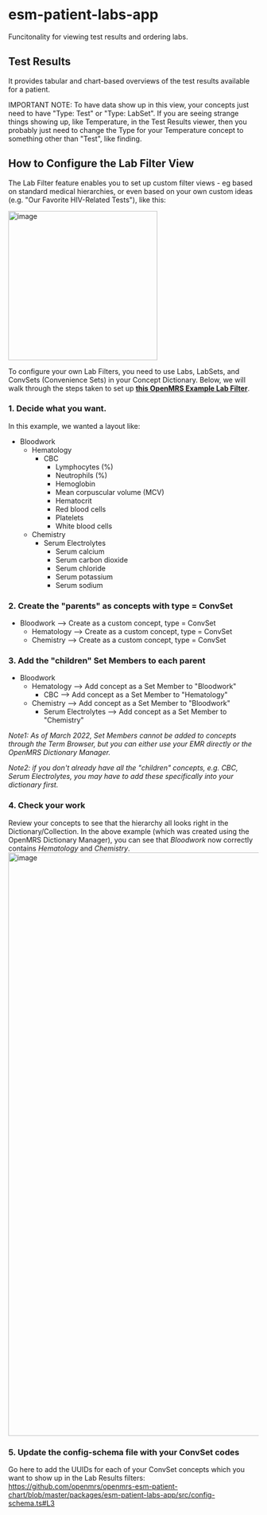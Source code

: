 # esm-patient-labs-app

Funcitonality for viewing test results and ordering labs.

## Test Results

It provides tabular and chart-based overviews of the test results available for a patient. 

IMPORTANT NOTE: To have data show up in this view, your concepts just need to have "Type: Test" or "Type: LabSet". 
If you are seeing strange things showing up, like Temperature, in the Test Results viewer, then you probably just need to change the Type for your Temperature concept to something other than "Test", like finding. 


## How to Configure the Lab Filter View
The Lab Filter feature enables you to set up custom filter views - eg based on standard medical hierarchies, or even based on your own custom ideas (e.g. "Our Favorite HIV-Related Tests"), like this:

<img width="300" alt="image" src="https://user-images.githubusercontent.com/67400059/161005725-18b38112-d2bd-4ae1-8a01-f797cb69aa57.png">

To configure your own Lab Filters, you need to use Labs, LabSets, and ConvSets (Convenience Sets) in your Concept Dictionary. 
Below, we will walk through the steps taken to set up [**this OpenMRS Example Lab Filter**](https://app.openconceptlab.org/#/orgs/openmrs/collections/ExampleLabFilter/).

### 1. Decide what you want. 
In this example, we wanted a layout like: 
 * Bloodwork
   * Hematology
     * CBC
       * 	Lymphocytes (%)
       * 	Neutrophils (%)
       * 	Hemoglobin
       * 	Mean corpuscular volume	(MCV)
       * 	Hematocrit
       * 	Red blood cells
       * 	Platelets	
       * 	White blood cells
   * Chemistry
     * Serum Electrolytes
       * 	Serum calcium	
       * 	Serum carbon dioxide
       * 	Serum chloride
       * 	Serum potassium
       * 	Serum sodium

### 2. Create the "parents" as concepts with type = ConvSet
 * Bloodwork --> Create as a custom concept, type = ConvSet
   * Hematology --> Create as a custom concept, type = ConvSet
   * Chemistry --> Create as a custom concept, type = ConvSet


### 3. Add the "children" Set Members to each parent
 * Bloodwork
   * Hematology --> Add concept as a Set Member to "Bloodwork"
     * CBC --> Add concept as a Set Member to "Hematology"
   * Chemistry --> Add concept as a Set Member to "Bloodwork"
     * Serum Electrolytes --> Add concept as a Set Member to "Chemistry"

_Note1: As of March 2022, Set Members cannot be added to concepts through the Term Browser, but you can either use your EMR directly or the OpenMRS Dictionary Manager._

_Note2: if you don't already have all the "children" concepts, e.g. CBC, Serum Electrolytes, you may have to add these specifically into your dictionary first._

### 4. Check your work
Review your concepts to see that the hierarchy all looks right in the Dictionary/Collection. In the above example (which was created using the OpenMRS Dictionary Manager), you can see that _Bloodwork_ now correctly contains _Hematology_ and _Chemistry_.
<img width="1173" alt="image" src="https://user-images.githubusercontent.com/67400059/161008455-edbd31d1-00ca-4236-9309-bc41763a6f0a.png">

### 5. Update the config-schema file with your ConvSet codes
Go here to add the UUIDs for each of your ConvSet concepts which you want to show up in the Lab Results filters: 
https://github.com/openmrs/openmrs-esm-patient-chart/blob/master/packages/esm-patient-labs-app/src/config-schema.ts#L3
